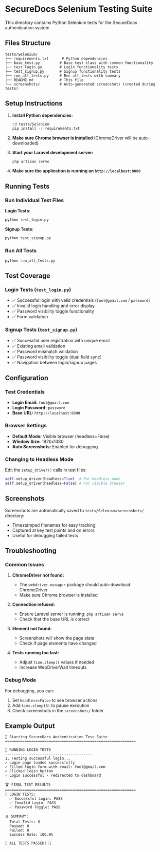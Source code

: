# SecureDocs Selenium Testing Suite

This directory contains Python Selenium tests for the SecureDocs authentication system.

## Files Structure

```
tests/Selenium/
├── requirements.txt      # Python dependencies
├── base_test.py         # Base test class with common functionality
├── test_login.py        # Login functionality tests
├── test_signup.py       # Signup functionality tests
├── run_all_tests.py     # Run all tests with summary
├── README.md            # This file
└── screenshots/         # Auto-generated screenshots (created during tests)
```

## Setup Instructions

1. **Install Python dependencies:**
   ```bash
   cd tests/Selenium
   pip install -r requirements.txt
   ```

2. **Make sure Chrome browser is installed** (ChromeDriver will be auto-downloaded)

3. **Start your Laravel development server:**
   ```bash
   php artisan serve
   ```

4. **Make sure the application is running on `http://localhost:8000`**

## Running Tests

### Run Individual Test Files

**Login Tests:**
```bash
python test_login.py
```

**Signup Tests:**
```bash
python test_signup.py
```

### Run All Tests
```bash
python run_all_tests.py
```

## Test Coverage

### Login Tests (`test_login.py`)
- ✅ Successful login with valid credentials (`fool@gmail.com` / `password`)
- ✅ Invalid login handling and error display
- ✅ Password visibility toggle functionality
- ✅ Form validation

### Signup Tests (`test_signup.py`)
- ✅ Successful user registration with unique email
- ✅ Existing email validation
- ✅ Password mismatch validation
- ✅ Password visibility toggle (dual field sync)
- ✅ Navigation between login/signup pages

## Configuration

### Test Credentials
- **Login Email:** `fool@gmail.com`
- **Login Password:** `password`
- **Base URL:** `http://localhost:8000`

### Browser Settings
- **Default Mode:** Visible browser (headless=False)
- **Window Size:** 1920x1080
- **Auto Screenshots:** Enabled for debugging

### Changing to Headless Mode
Edit the `setup_driver()` calls in test files:
```python
self.setup_driver(headless=True)  # For headless mode
self.setup_driver(headless=False) # For visible browser
```

## Screenshots

Screenshots are automatically saved to `tests/Selenium/screenshots/` directory:
- Timestamped filenames for easy tracking
- Captured at key test points and on errors
- Useful for debugging failed tests

## Troubleshooting

### Common Issues

1. **ChromeDriver not found:**
   - The `webdriver-manager` package should auto-download ChromeDriver
   - Make sure Chrome browser is installed

2. **Connection refused:**
   - Ensure Laravel server is running: `php artisan serve`
   - Check that the base URL is correct

3. **Element not found:**
   - Screenshots will show the page state
   - Check if page elements have changed

4. **Tests running too fast:**
   - Adjust `time.sleep()` values if needed
   - Increase WebDriverWait timeouts

### Debug Mode
For debugging, you can:
1. Set `headless=False` to see browser actions
2. Add `time.sleep(5)` to pause execution
3. Check screenshots in the `screenshots/` folder

## Example Output

```
🚀 Starting SecureDocs Authentication Test Suite
============================================================

📝 RUNNING LOGIN TESTS
----------------------------------------
1. Testing successful login...
✓ Login page loaded successfully
✓ Filled login form with email: fool@gmail.com
✓ Clicked login button
✓ Login successful - redirected to dashboard

🏆 FINAL TEST RESULTS
============================================================
📝 LOGIN TESTS:
  ✅ Successful Login: PASS
  ✅ Invalid Login: PASS
  ✅ Password Toggle: PASS

📊 SUMMARY:
  Total Tests: 8
  Passed: 8
  Failed: 0
  Success Rate: 100.0%

🎉 ALL TESTS PASSED! 🎉
```
